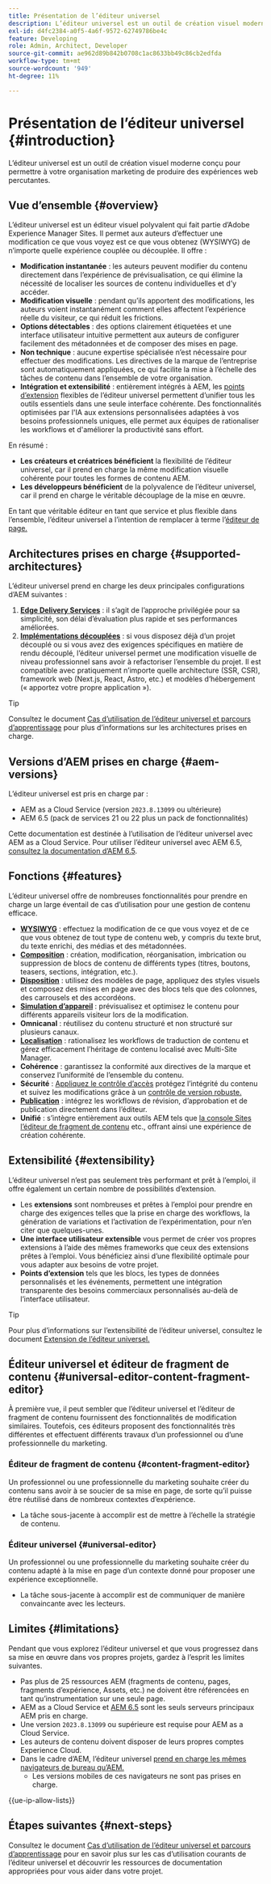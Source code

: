 ```yaml
---
title: Présentation de l’éditeur universel
description: L’éditeur universel est un outil de création visuel moderne conçu pour permettre à votre organisation marketing de produire des expériences web percutantes.
exl-id: d4fc2384-a0f5-4a6f-9572-62749786be4c
feature: Developing
role: Admin, Architect, Developer
source-git-commit: ae962d89b842b0708c1ac8633bb49c86cb2edfda
workflow-type: tm+mt
source-wordcount: '949'
ht-degree: 11%

---
```



# Présentation de l’éditeur universel {#introduction}

L’éditeur universel est un outil de création visuel moderne conçu pour permettre à votre organisation marketing de produire des expériences web percutantes.

## Vue d’ensemble {#overview}

L’éditeur universel est un éditeur visuel polyvalent qui fait partie d’Adobe Experience Manager Sites. Il permet aux auteurs d’effectuer une modification ce que vous voyez est ce que vous obtenez (WYSIWYG) de n’importe quelle expérience couplée ou découplée. Il offre :

* **Modification instantanée** : les auteurs peuvent modifier du contenu directement dans l’expérience de prévisualisation, ce qui élimine la nécessité de localiser les sources de contenu individuelles et d’y accéder.
* **Modification visuelle** : pendant qu’ils apportent des modifications, les auteurs voient instantanément comment elles affectent l’expérience réelle du visiteur, ce qui réduit les frictions.
* **Options détectables** : des options clairement étiquetées et une interface utilisateur intuitive permettent aux auteurs de configurer facilement des métadonnées et de composer des mises en page.
* **Non technique** : aucune expertise spécialisée n’est nécessaire pour effectuer des modifications. Les directives de la marque de l’entreprise sont automatiquement appliquées, ce qui facilite la mise à l’échelle des tâches de contenu dans l’ensemble de votre organisation.
* **Intégration et extensibilité** : entièrement intégrés à AEM, les [points d’extension](#extensibility) flexibles de l’éditeur universel permettent d’unifier tous les outils essentiels dans une seule interface cohérente. Des fonctionnalités optimisées par l&#39;IA aux extensions personnalisées adaptées à vos besoins professionnels uniques, elle permet aux équipes de rationaliser les workflows et d&#39;améliorer la productivité sans effort.

En résumé :

* **Les créateurs et créatrices bénéficient** la flexibilité de l’éditeur universel, car il prend en charge la même modification visuelle cohérente pour toutes les formes de contenu AEM.
* **Les développeurs bénéficient** de la polyvalence de l’éditeur universel, car il prend en charge le véritable découplage de la mise en œuvre.

En tant que véritable éditeur en tant que service et plus flexible dans l’ensemble, l’éditeur universel a l’intention de remplacer à terme l’[éditeur de page.](/help/sites-cloud/authoring/page-editor/introduction.md)

## Architectures prises en charge {#supported-architectures}

L’éditeur universel prend en charge les deux principales configurations d’AEM suivantes :

1. **[Edge Delivery Services](/help/edge/overview.md)** : il s’agit de l’approche privilégiée pour sa simplicité, son délai d’évaluation plus rapide et ses performances améliorées.
1. **[Implémentations découplées](/help/headless/introduction.md)** : si vous disposez déjà d’un projet découplé ou si vous avez des exigences spécifiques en matière de rendu découplé, l’éditeur universel permet une modification visuelle de niveau professionnel sans avoir à refactoriser l’ensemble du projet. Il est compatible avec pratiquement n’importe quelle architecture (SSR, CSR), framework web (Next.js, React, Astro, etc.) et modèles d’hébergement (« apportez votre propre application »).

>[!TIP]
>
>Consultez le document [Cas d’utilisation de l’éditeur universel et parcours d’apprentissage](/help/implementing/universal-editor/use-cases.md) pour plus d’informations sur les architectures prises en charge.

## Versions d’AEM prises en charge {#aem-versions}

L’éditeur universel est pris en charge par :

* AEM as a Cloud Service (version `2023.8.13099` ou ultérieure)
* AEM 6.5 (pack de services 21 ou 22 plus un pack de fonctionnalités)

Cette documentation est destinée à l’utilisation de l’éditeur universel avec AEM as a Cloud Service. Pour utiliser l’éditeur universel avec AEM 6.5, [consultez la documentation d’AEM 6.5](https://experienceleague.adobe.com/en/docs/experience-manager-65/content/implementing/developing/headless/universal-editor/introduction?lang=en).

## Fonctions {#features}

L’éditeur universel offre de nombreuses fonctionnalités pour prendre en charge un large éventail de cas d’utilisation pour une gestion de contenu efficace.

* **[WYSIWYG](/help/sites-cloud/authoring/universal-editor/authoring.md)** : effectuez la modification de ce que vous voyez et de ce que vous obtenez de tout type de contenu web, y compris du texte brut, du texte enrichi, des médias et des métadonnées.
* **[Composition](/help/sites-cloud/authoring/universal-editor/authoring.md#editing-content)** : création, modification, réorganisation, imbrication ou suppression de blocs de contenu de différents types (titres, boutons, teasers, sections, intégration, etc.).
* **[Disposition](/help/sites-cloud/authoring/universal-editor/templates.md)** : utilisez des modèles de page, appliquez des styles visuels et composez des mises en page avec des blocs tels que des colonnes, des carrousels et des accordéons.
* **[Simulation d’appareil](/help/sites-cloud/authoring/universal-editor/navigation.md#emulator)** : prévisualisez et optimisez le contenu pour différents appareils visiteur lors de la modification.
* **Omnicanal** : réutilisez du contenu structuré et non structuré sur plusieurs canaux.
* **[Localisation](/help/sites-cloud/authoring/universal-editor/inheritance.md)** : rationalisez les workflows de traduction de contenu et gérez efficacement l’héritage de contenu localisé avec Multi-Site Manager.
* **Cohérence** : garantissez la conformité aux directives de la marque et conservez l’uniformité de l’ensemble du contenu.
* **Sécurité** : [Appliquez le contrôle d’accès](/help/implementing/universal-editor/authentication.md) protégez l’intégrité du contenu et suivez les modifications grâce à un [contrôle de version robuste.](/help/sites-cloud/authoring/sites-console/page-versions.md)
* **[Publication](/help/sites-cloud/authoring/universal-editor/publishing.md)** : intégrez les workflows de révision, d’approbation et de publication directement dans l’éditeur.
* **Unifié** : s’intègre entièrement aux outils AEM tels que [la console Sites](/help/sites-cloud/authoring/sites-console/introduction.md) [l’éditeur de fragment de contenu](/help/sites-cloud/administering/content-fragments/overview.md) etc., offrant ainsi une expérience de création cohérente.

## Extensibilité {#extensibility}

L’éditeur universel n’est pas seulement très performant et prêt à l’emploi, il offre également un certain nombre de possibilités d’extension.

* Les **extensions** sont nombreuses et prêtes à l’emploi pour prendre en charge des exigences telles que la prise en charge des workflows, la génération de variations et l’activation de l’expérimentation, pour n’en citer que quelques-unes.
* **Une interface utilisateur extensible** vous permet de créer vos propres extensions à l’aide des mêmes frameworks que ceux des extensions prêtes à l’emploi. Vous bénéficiez ainsi d’une flexibilité optimale pour vous adapter aux besoins de votre projet.
* **Points d’extension** tels que les blocs, les types de données personnalisés et les événements, permettent une intégration transparente des besoins commerciaux personnalisés au-delà de l’interface utilisateur.

>[!TIP]
>
>Pour plus d’informations sur l’extensibilité de l’éditeur universel, consultez le document [Extension de l’éditeur universel.](/help/implementing/universal-editor/extending.md)

## Éditeur universel et éditeur de fragment de contenu {#universal-editor-content-fragment-editor}

À première vue, il peut sembler que l’éditeur universel et l’éditeur de fragment de contenu fournissent des fonctionnalités de modification similaires. Toutefois, ces éditeurs proposent des fonctionnalités très différentes et effectuent différents travaux d’un professionnel ou d’une professionnelle du marketing.

### Éditeur de fragment de contenu {#content-fragment-editor}

Un professionnel ou une professionnelle du marketing souhaite créer du contenu sans avoir à se soucier de sa mise en page, de sorte qu’il puisse être réutilisé dans de nombreux contextes d’expérience.

* La tâche sous-jacente à accomplir est de mettre à l’échelle la stratégie de contenu.

### Éditeur universel {#universal-editor}

Un professionnel ou une professionnelle du marketing souhaite créer du contenu adapté à la mise en page d’un contexte donné pour proposer une expérience exceptionnelle.

* La tâche sous-jacente à accomplir est de communiquer de manière convaincante avec les lecteurs.

## Limites {#limitations}

Pendant que vous explorez l’éditeur universel et que vous progressez dans sa mise en œuvre dans vos propres projets, gardez à l’esprit les limites suivantes.

* Pas plus de 25 ressources AEM (fragments de contenu, pages, fragments d’expérience, Assets, etc.) ne doivent être référencées en tant qu’instrumentation sur une seule page.
* AEM as a Cloud Service et [AEM 6.5](https://experienceleague.adobe.com/fr/docs/experience-manager-65/content/implementing/developing/headless/universal-editor/introduction) sont les seuls serveurs principaux AEM pris en charge.
* Une version `2023.8.13099` ou supérieure est requise pour AEM as a Cloud Service.
* Les auteurs de contenu doivent disposer de leurs propres comptes Experience Cloud.
* Dans le cadre d’AEM, l’éditeur universel [prend en charge les mêmes navigateurs de bureau qu’AEM.](/help/overview/supported-platforms.md)
   * Les versions mobiles de ces navigateurs ne sont pas prises en charge.

{{ue-ip-allow-lists}}

## Étapes suivantes {#next-steps}

Consultez le document [Cas d’utilisation de l’éditeur universel et parcours d’apprentissage](/help/implementing/universal-editor/use-cases.md) pour en savoir plus sur les cas d’utilisation courants de l’éditeur universel et découvrir les ressources de documentation appropriées pour vous aider dans votre projet.
